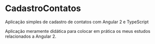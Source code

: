 # CadastroContatos
Aplicação simples de cadastro de contatos com Angular 2 e TypeScript 

Aplicação meramente didática para colocar em prática os meus estudos relacionados a Angular 2.
